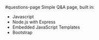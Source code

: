 #questions-page
Simple Q&A page, built in:

- Javascript
- Node.js with Express
- Embedded JavaScript Templates
- Bootstrap